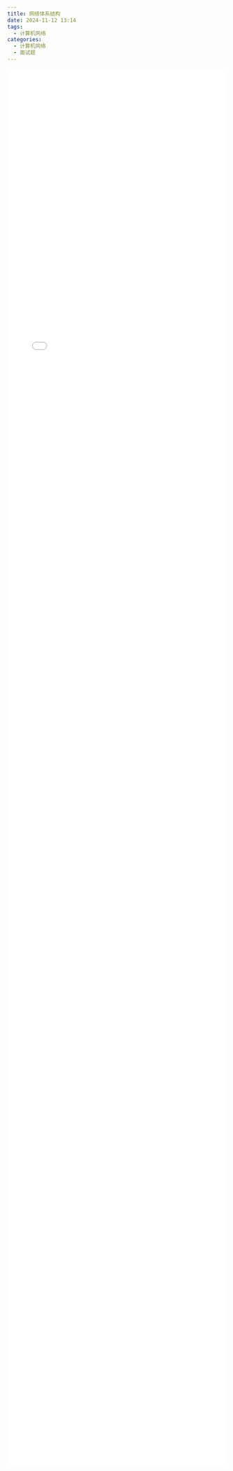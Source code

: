 ```yaml
---
title: 网络体系结构
date: 2024-11-12 13:14  
tags:
  - 计算机网络
categories:
  - 计算机网络
  - 面试题
---
```




<iframe src="/docs/pdf/网络体系结构.pdf" style="width: 100%; height: 80vh; border: none;" class="pdf-iframe"></iframe>

<style>
  .pdf-iframe {
    width: 100%;
    height: 80vh;
  }

  @media (max-width: 768px) {
    .pdf-iframe {
      height: 60vh; /* 在小屏设备上调整高度 */
    }
  }
</style>